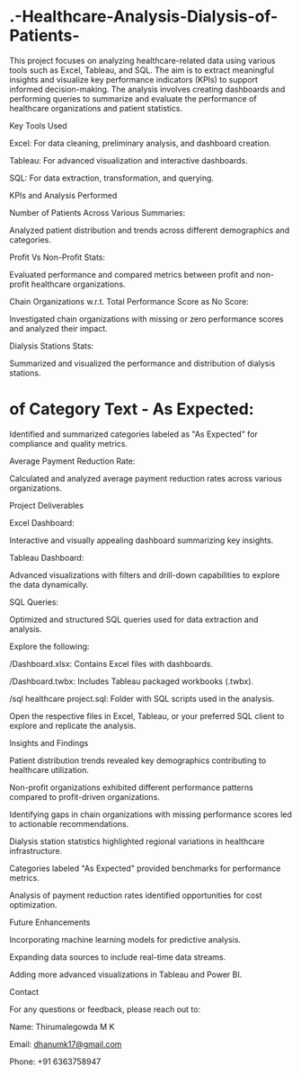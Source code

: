 # .-Healthcare-Analysis-Dialysis-of-Patients-
This project focuses on analyzing healthcare-related data using various tools such as Excel, Tableau, and SQL. The aim is to extract meaningful insights and visualize key performance indicators (KPIs) to support informed decision-making. The analysis involves creating dashboards and performing queries to summarize and evaluate the performance of healthcare organizations and patient statistics.

Key Tools Used

Excel: For data cleaning, preliminary analysis, and dashboard creation.

Tableau: For advanced visualization and interactive dashboards.

SQL: For data extraction, transformation, and querying.

KPIs and Analysis Performed

Number of Patients Across Various Summaries:

Analyzed patient distribution and trends across different demographics and categories.

Profit Vs Non-Profit Stats:

Evaluated performance and compared metrics between profit and non-profit healthcare organizations.

Chain Organizations w.r.t. Total Performance Score as No Score:

Investigated chain organizations with missing or zero performance scores and analyzed their impact.

Dialysis Stations Stats:

Summarized and visualized the performance and distribution of dialysis stations.

# of Category Text - As Expected:

Identified and summarized categories labeled as "As Expected" for compliance and quality metrics.

Average Payment Reduction Rate:

Calculated and analyzed average payment reduction rates across various organizations.

Project Deliverables

Excel Dashboard:

Interactive and visually appealing dashboard summarizing key insights.

Tableau Dashboard:

Advanced visualizations with filters and drill-down capabilities to explore the data dynamically.

SQL Queries:

Optimized and structured SQL queries used for data extraction and analysis.


Explore the following:

/Dashboard.xlsx: Contains Excel files with dashboards.

/Dashboard.twbx: Includes Tableau packaged workbooks (.twbx).

/sql healthcare project.sql: Folder with SQL scripts used in the analysis.

Open the respective files in Excel, Tableau, or your preferred SQL client to explore and replicate the analysis.

Insights and Findings

Patient distribution trends revealed key demographics contributing to healthcare utilization.

Non-profit organizations exhibited different performance patterns compared to profit-driven organizations.

Identifying gaps in chain organizations with missing performance scores led to actionable recommendations.

Dialysis station statistics highlighted regional variations in healthcare infrastructure.

Categories labeled "As Expected" provided benchmarks for performance metrics.

Analysis of payment reduction rates identified opportunities for cost optimization.

Future Enhancements

Incorporating machine learning models for predictive analysis.

Expanding data sources to include real-time data streams.

Adding more advanced visualizations in Tableau and Power BI.

Contact

For any questions or feedback, please reach out to:

Name: Thirumalegowda M K

Email: dhanumk17@gmail.com

Phone: +91 6363758947

